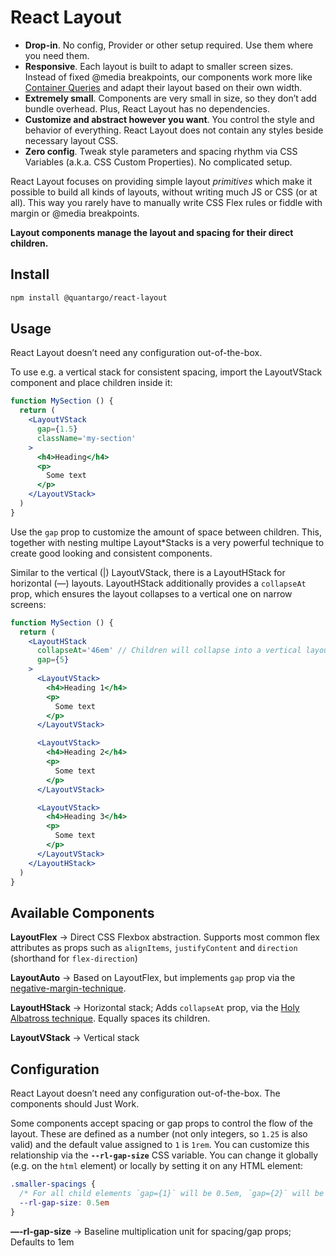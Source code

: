 # React Layout

- **Drop-in**. No config, Provider or other setup required. Use them where you need them.
- **Responsive**. Each layout is built to adapt to smaller screen sizes. Instead of fixed @media breakpoints, our components work more like [Container Queries](https://philipwalton.com/articles/responsive-components-a-solution-to-the-container-queries-problem/) and adapt their layout based on their own width.
- **Extremely small**. Components are very small in size, so they don’t add bundle overhead. Plus, React Layout has no dependencies.
- **Customize and abstract however you want**. You control the style and behavior of everything. React Layout does not contain any styles beside necessary layout CSS.
- **Zero config**. Tweak style parameters and spacing rhythm via CSS Variables (a.k.a. CSS Custom Properties). No complicated setup.

React Layout focuses on providing simple layout *primitives* which make it possible to build all kinds of layouts, without writing much JS or CSS (or at all). This way you rarely have to manually write CSS Flex rules or fiddle with margin or @media breakpoints.

**Layout components manage the layout and spacing for their direct children.**


## Install

``` sh
npm install @quantargo/react-layout
```


## Usage

React Layout doesn’t need any configuration out-of-the-box.

To use e.g. a vertical stack for consistent spacing, import the LayoutVStack component and place children inside it:

``` jsx
function MySection () {
  return (
    <LayoutVStack
      gap={1.5}
      className='my-section'
    >
      <h4>Heading</h4>
      <p>
        Some text
      </p>
    </LayoutVStack>
  )
}
```

Use the `gap` prop to customize the amount of space between children. This, together with nesting multipe Layout*Stacks is a very powerful technique to create good looking and consistent components.

Similar to the vertical (|) LayoutVStack, there is a LayoutHStack for horizontal (&mdash;) layouts. LayoutHStack additionally provides a `collapseAt` prop, which ensures the layout collapses to a vertical one on narrow screens:

``` jsx
function MySection () {
  return (
    <LayoutHStack
      collapseAt='46em' // Children will collapse into a vertical layout when they reach 46em
      gap={5}
    >
      <LayoutVStack>
        <h4>Heading 1</h4>
        <p>
          Some text
        </p>
      </LayoutVStack>

      <LayoutVStack>
        <h4>Heading 2</h4>
        <p>
          Some text
        </p>
      </LayoutVStack>

      <LayoutVStack>
        <h4>Heading 3</h4>
        <p>
          Some text
        </p>
      </LayoutVStack>
    </LayoutHStack>
  )
}

```


## Available Components

**LayoutFlex** → Direct CSS Flexbox abstraction. Supports most common flex attributes as props such as `alignItems`, `justifyContent` and `direction` (shorthand for `flex-direction`)

**LayoutAuto** → Based on LayoutFlex, but implements `gap` prop via the [negative-margin-technique](https://every-layout.dev/layouts/cluster/#the-solution).

**LayoutHStack** → Horizontal stack; Adds `collapseAt` prop, via the [Holy Albatross technique](https://heydonworks.com/article/the-flexbox-holy-albatross/). Equally spaces its children.

**LayoutVStack** → Vertical stack


## Configuration

React Layout doesn’t need any configuration out-of-the-box. The components should Just Work.

Some components accept spacing or gap props to control the flow of the layout. These are defined as a number (not only integers, so `1.25` is also valid) and the default value assigned to `1` is `1rem`. You can customize this relationship via the **`--rl-gap-size`** CSS variable. You can change it globally (e.g. on the `html` element) or locally by setting it on any HTML element:

``` css
.smaller-spacings {
  /* For all child elements `gap={1}` will be 0.5em, `gap={2}` will be 1em and so on */
  --rl-gap-size: 0.5em
}
```

**—-rl-gap-size** → Baseline multiplication unit for spacing/gap props; Defaults to 1em
